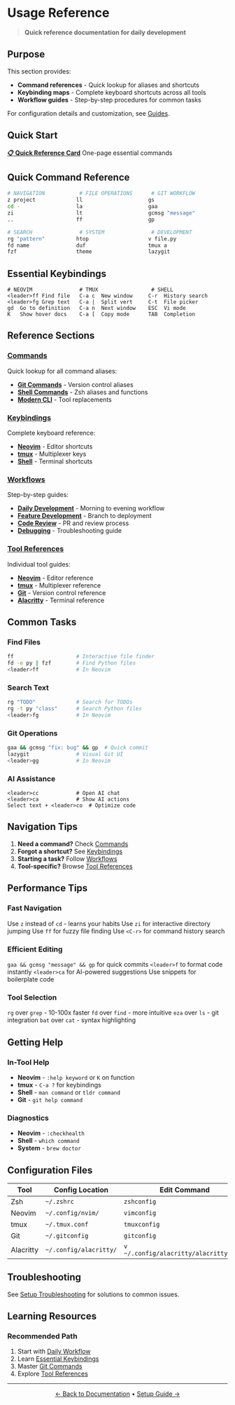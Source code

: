# Usage Reference

> **Quick reference documentation for daily development**

## Purpose

This section provides:

- **Command references** - Quick lookup for aliases and shortcuts
- **Keybinding maps** - Complete keyboard shortcuts across all tools
- **Workflow guides** - Step-by-step procedures for common tasks

For configuration details and customization, see [Guides](../guides/README.md).

## Quick Start

**[📋 Quick Reference Card](reference.md)** One-page essential commands

## Quick Command Reference

```bash
# NAVIGATION           # FILE OPERATIONS      # GIT WORKFLOW
z project             ll                     gs
cd -                  la                     gaa
zi                    lt                     gcmsg "message"
..                    ff                     gp

# SEARCH               # SYSTEM               # DEVELOPMENT
rg "pattern"          htop                   v file.py
fd name               duf                    tmux a
fzf                   theme                  lazygit
```

## Essential Keybindings

```vim
# NEOVIM               # TMUX                 # SHELL
<leader>ff Find file   C-a c  New window     C-r  History search
<leader>fg Grep text   C-a |  Split vert     C-t  File picker
gd  Go to definition   C-a n  Next window    ESC  Vi mode
K   Show hover docs    C-a [  Copy mode      TAB  Completion
```

## Reference Sections

### [Commands](commands/)

Quick lookup for all command aliases:

- **[Git Commands](commands/git.md)** - Version control aliases
- **[Shell Commands](commands/shell.md)** - Zsh aliases and functions
- **[Modern CLI](commands/modern-cli.md)** - Tool replacements

### [Keybindings](keybindings/)

Complete keyboard reference:

- **[Neovim](keybindings/neovim.md)** - Editor shortcuts
- **[tmux](keybindings/tmux.md)** - Multiplexer keys
- **[Shell](keybindings/shell.md)** - Terminal shortcuts

### [Workflows](workflows/)

Step-by-step guides:

- **[Daily Development](workflows/daily.md)** - Morning to evening workflow
- **[Feature Development](workflows/features.md)** - Branch to deployment
- **[Code Review](workflows/review.md)** - PR and review process
- **[Debugging](workflows/debugging.md)** - Troubleshooting guide

### [Tool References](tools/)

Individual tool guides:

- **[Neovim](tools/neovim.md)** - Editor reference
- **[tmux](tools/tmux.md)** - Multiplexer reference
- **[Git](tools/git.md)** - Version control reference
- **[Alacritty](tools/alacritty.md)** - Terminal reference

## Common Tasks

### Find Files

```bash
ff                    # Interactive file finder
fd -e py | fzf        # Find Python files
<leader>ff            # In Neovim
```

### Search Text

```bash
rg "TODO"             # Search for TODOs
rg -t py "class"      # Search Python files
<leader>fg            # In Neovim
```

### Git Operations

```bash
gaa && gcmsg "fix: bug" && gp  # Quick commit
lazygit               # Visual Git UI
<leader>gg            # In Neovim
```

### AI Assistance

```vim
<leader>cc            # Open AI chat
<leader>ca            # Show AI actions
Select text + <leader>co  # Optimize code
```

## Navigation Tips

1. **Need a command?** Check [Commands](commands/)
2. **Forgot a shortcut?** See [Keybindings](keybindings/)
3. **Starting a task?** Follow [Workflows](workflows/)
4. **Tool-specific?** Browse [Tool References](tools/)

## Performance Tips

### Fast Navigation

Use `z` instead of `cd` - learns your habits
Use `zi` for interactive directory jumping
Use `ff` for fuzzy file finding
Use `<C-r>` for command history search

### Efficient Editing

`gaa && gcmsg "message" && gp` for quick commits
`<leader>f` to format code instantly
`<leader>ca` for AI-powered suggestions
Use snippets for boilerplate code

### Tool Selection

`rg` over `grep` - 10-100x faster
`fd` over `find` - more intuitive
`eza` over `ls` - git integration
`bat` over `cat` - syntax highlighting

## Getting Help

### In-Tool Help

- **Neovim** - `:help keyword` or `K` on function
- **tmux** - `C-a ?` for keybindings
- **Shell** - `man command` or `tldr command`
- **Git** - `git help command`

### Diagnostics

- **Neovim** - `:checkhealth`
- **Shell** - `which command`
- **System** - `brew doctor`

## Configuration Files

| Tool      | Config Location        | Edit Command                           |
| --------- | ---------------------- | -------------------------------------- |
| Zsh       | `~/.zshrc`             | `zshconfig`                            |
| Neovim    | `~/.config/nvim/`      | `vimconfig`                            |
| tmux      | `~/.tmux.conf`         | `tmuxconfig`                           |
| Git       | `~/.gitconfig`         | `gitconfig`                            |
| Alacritty | `~/.config/alacritty/` | `v ~/.config/alacritty/alacritty.toml` |

## Troubleshooting

See [Setup Troubleshooting](../setup/troubleshooting.md) for solutions to common issues.

## Learning Resources

### Recommended Path

1. Start with [Daily Workflow](workflows/daily.md)
2. Learn [Essential Keybindings](keybindings/README.md)
3. Master [Git Commands](commands/git.md)
4. Explore [Tool References](tools/)

---

<p align="center">
  <a href="../README.md">← Back to Documentation</a> •
  <a href="../setup/README.md">Setup Guide →</a>
</p>
